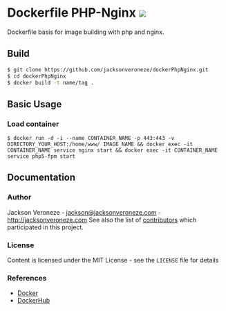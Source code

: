 # Dockerfile PHP-Nginx [![](https://imagelayers.io/badge/jacksonveroneze/dockerphpnginx:latest.svg)](https://imagelayers.io/?images=jacksonveroneze/dockerphpnginx:latest 'Get your own badge on imagelayers.io')
Dockerfile basis for image building with php and nginx.
## Build

```bash
$ git clone https://github.com/jacksonveroneze/dockerPhpNginx.git
$ cd dockerPhpNginx
$ docker build -t name/tag .
```

## Basic Usage

### Load container
```shell
$ docker run -d -i --name CONTAINER_NAME -p 443:443 -v DIRECTORY_YOUR_HOST:/home/www/ IMAGE_NAME && docker exec -it CONTAINER_NAME service nginx start && docker exec -it CONTAINER_NAME service php5-fpm start
```

## Documentation

### Author

Jackson Veroneze - <jackson@jacksonveroneze.com> - <http://jacksonveroneze.com>
See also the list of [contributors](https://github.com/jacksonveroneze/dockerPhpNginx/graphs/contributors) which participated in this project.

### License

Content is licensed under the MIT License - see the `LICENSE` file for details

### References
* [Docker](https://www.docker.com/)
* [DockerHub](https://hub.docker.com/)
